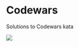 # Сodewars
Solutions to Codewars kata

<img src="https://www.codewars.com/users/NataliShip/badges/large">
